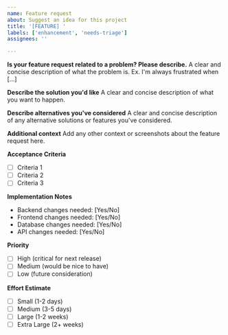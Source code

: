 ```yaml
---
name: Feature request
about: Suggest an idea for this project
title: '[FEATURE] '
labels: ['enhancement', 'needs-triage']
assignees: ''

---
```


**Is your feature request related to a problem? Please describe.**
A clear and concise description of what the problem is. Ex. I'm always frustrated when [...]

**Describe the solution you'd like**
A clear and concise description of what you want to happen.

**Describe alternatives you've considered**
A clear and concise description of any alternative solutions or features you've considered.

**Additional context**
Add any other context or screenshots about the feature request here.

**Acceptance Criteria**
- [ ] Criteria 1
- [ ] Criteria 2
- [ ] Criteria 3

**Implementation Notes**
- Backend changes needed: [Yes/No]
- Frontend changes needed: [Yes/No]
- Database changes needed: [Yes/No]
- API changes needed: [Yes/No]

**Priority**
- [ ] High (critical for next release)
- [ ] Medium (would be nice to have)
- [ ] Low (future consideration)

**Effort Estimate**
- [ ] Small (1-2 days)
- [ ] Medium (3-5 days)
- [ ] Large (1-2 weeks)
- [ ] Extra Large (2+ weeks)